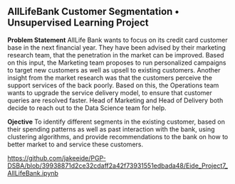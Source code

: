 ## AllLifeBank Customer Segmentation  •  Unsupervised Learning Project

**Problem Statement**  AllLife Bank wants to focus on its credit card customer base in the next financial year. They have been advised by their marketing research team, that the penetration in the market can be improved. Based on this input, the Marketing team proposes to run personalized campaigns to target new customers as well as upsell to existing customers. Another insight from the market research was that the customers perceive the support services of the back poorly. Based on this, the Operations team wants to upgrade the service delivery model, to ensure that customer queries are resolved faster. Head of Marketing and Head of Delivery both decide to reach out to the Data Science team for help.

**Ojective**  To identify different segments in the existing customer, based on their spending patterns as well as past interaction with the bank, using clustering algorithms, and provide recommendations to the bank on how to better market to and service these customers.

https://github.com/jakeeide/PGP-DSBA/blob/39938871d2ce32cdaff2a42f73931551edbada48/Eide_Project7_AllLifeBank.ipynb

